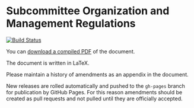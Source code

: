 # Subcommittee Organization and Management Regulations
[![Build Status](https://travis-ci.com/gozzarda/subcommittee_regulations.svg?branch=master)](https://travis-ci.com/gozzarda/subcommittee_regulations)

You can [download a compiled PDF](../../raw/gh-pages/subcommittee_regulations.pdf) of the document.

The document is written in LaTeX.

Please maintain a history of amendments as an appendix in the document.

New releases are rolled automatically and pushed to the `gh-pages` branch for publication by GitHub Pages. For this reason amendments should be created as pull requests and not pulled until they are officially accepted.
